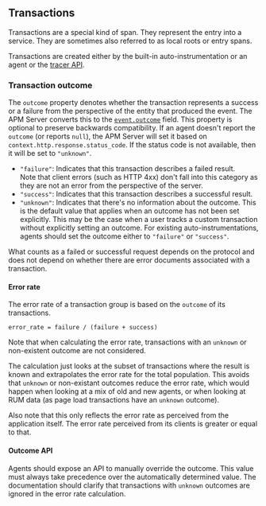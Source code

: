 ## Transactions

Transactions are a special kind of span.
They represent the entry into a service.
They are sometimes also referred to as local roots or entry spans.

Transactions are created either by the built-in auto-instrumentation or an agent or the [tracer API](tracing-api.md).

### Transaction outcome

The `outcome` property denotes whether the transaction represents a success or a failure from the perspective of the entity that produced the event.
The APM Server converts this to the [`event.outcome`](https://www.elastic.co/guide/en/ecs/current/ecs-allowed-values-event-outcome.html) field.
This property is optional to preserve backwards compatibility.
If an agent doesn't report the `outcome` (or reports `null`), the APM Server will set it based on `context.http.response.status_code`. If the status code is not available, then it will be set to `"unknown"`.

- `"failure"`: Indicates that this transaction describes a failed result. \
  Note that client errors (such as HTTP 4xx) don't fall into this category as they are not an error from the perspective of the server.
- `"success"`: Indicates that this transaction describes a successful result.
- `"unknown"`: Indicates that there's no information about the outcome.
  This is the default value that applies when an outcome has not been set explicitly.
  This may be the case when a user tracks a custom transaction without explicitly setting an outcome.
  For existing auto-instrumentations, agents should set the outcome either to `"failure"` or `"success"`.

What counts as a failed or successful request depends on the protocol and does not depend on whether there are error documents associated with a transaction.

#### Error rate

The error rate of a transaction group is based on the `outcome` of its transactions.

    error_rate = failure / (failure + success)

Note that when calculating the error rate,
transactions with an `unknown` or non-existent outcome are not considered.

The calculation just looks at the subset of transactions where the result is known and extrapolates the error rate for the total population.
This avoids that `unknown` or non-existant outcomes reduce the error rate,
which would happen when looking at a mix of old and new agents,
or when looking at RUM data (as page load transactions have an `unknown` outcome).

Also note that this only reflects the error rate as perceived from the application itself.
The error rate perceived from its clients is greater or equal to that.

#### Outcome API

Agents should expose an API to manually override the outcome.
This value must always take precedence over the automatically determined value.
The documentation should clarify that transactions with `unknown` outcomes are ignored in the error rate calculation.
